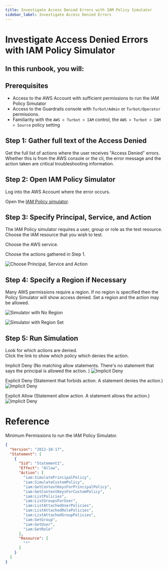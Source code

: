 ```yaml
---
title: Investigate Access Denied Errors with IAM Policy Simulator
sidebar_label: Investigate Access Denied Errors
---
```


# Investigate Access Denied Errors with IAM Policy Simulator

In this runbook, you will:
- 

## Prerequisites

- Access to the AWS Account with sufficient permissions to run the IAM Policy Simulator
- Access to the Guardrails console with `Turbot/Admin` or `Turbot/Operator` permissions.
- Familiarity with the `AWS > Turbot > IAM` control, the `AWS > Turbot > IAM > Source` policy setting

## Step 1:  Gather full text of the Access Denied

Get the full list of actions where the user receives "Access Denied" errors. Whether this is from the AWS console or the
cli, the error message and the action taken are critical troubleshooting information.

## Step 2: Open IAM Policy Simulator

Log into the AWS Account where the error occurs.

Open the [IAM Policy simulator](https://policysim.aws.amazon.com/home/index.jsp).

## Step 3: Specify Principal, Service, and Action

The IAM Policy simulator requires a user, group or role as the test resource.   Choose the IAM resource that you wish to test.

Choose the AWS service.

Choose the actions gathered in Step 1. 

![Choose Principal, Service and Action](/images/docs/guardrails/runbooks/troubleshooting/investigate-access-denied-errors/aws_choose_resource_service_action.png)

## Step 4: Specify a Region if Necessary

Many AWS permissions require a region. If no region is specified then the Policy Simulator will show access denied. Set
a region and the action may be allowed.

![Simulator with No Region](/images/docs/guardrails/runbooks/troubleshooting/investigate-access-denied-errors/no-region-set.png)

![Simulator with Region Set](/images/docs/guardrails/runbooks/troubleshooting/investigate-access-denied-errors/region-set.png)

## Step 5: Run Simulation

Look for which actions are denied.  
Click the link to show which policy which denies the action.

Implicit Deny (No matching allow statements. There's no statement that says the principal is allowed the action. )
![Implicit Deny](/images/docs/guardrails/runbooks/troubleshooting/investigate-access-denied-errors/aws_implicitly_denied.png)

Explicit Deny (Statement that forbids action. A statement denies the action.)
![Implicit Deny](/images/docs/guardrails/runbooks/troubleshooting/investigate-access-denied-errors/aws_explicitly_denied.png)

Explicit Allow (Statement allow action. A statement allows the action.)
![Implicit Deny](/images/docs/guardrails/runbooks/troubleshooting/investigate-access-denied-errors/aws_explicit_allowed.png)

<!--  Not sure if we should include these parts in a runbook.  Figuring out what Guardrails policy settings explodes the complexity. 
## Step 7: Find Statement in AWS > Turbot > IAM > Source

## Step 8: Identify the Guardrails policy to Change

### Possible Causes
`AWS > {Service} > Enabled` is not set to `Enabled` for this account.  Create this policy setting to enable the AWS service.

The mod for this service has not been installed.  Install then set the `AWS > {Service} > Enabled` policy setting.

If the mod for this service does not exist, open a feature request with [Turbot Support](mailto:help@turbot.com) to have it created. Describe your use cases for this service.

There may be an `Permissions > Levels > {Action} Administration` policy setting that will enable the intended action. These `Administration` policy settings are disabled by default as they cover sensitive areas.

The `boundary` policy for this account depends on [AWS > Account > Approved Regions [Default]](https://hub.guardrails.turbot.com/mods/aws/policies/aws/approvedRegionsDefault).  If the access denied error happens for a specific region then consider adding that region to the `Regions` policy setting.  
-->

# Reference

Minimum Permissions to run the IAM Policy Simulator.

```json
{
  "Version": "2012-10-17",
  "Statement": [
    {
      "Sid": "Statement1",
      "Effect": "Allow",
      "Action": [
        "iam:SimulatePrincipalPolicy",
        "iam:SimulateCustomPolicy",
        "iam:GetContextKeysForPrincipalPolicy",
        "iam:GetContextKeysForCustomPolicy",
        "iam:ListPolicies",
        "iam:ListGroupsForUser",
        "iam:ListAttachedUserPolicies",
        "iam:ListAttachedRolePolicies",
        "iam:ListAttachedGroupPolicies",
        "iam:GetGroup",
        "iam:GetUser",
        "iam:GetRole"
      ],
      "Resource": [
        "*"
      ]
    }
  ]
}
```